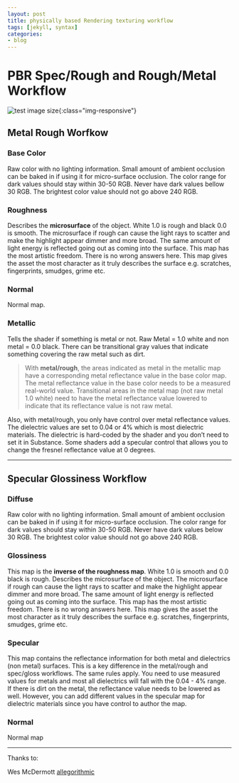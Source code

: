 ```yaml
---
layout: post
title: physically based Rendering texturing workflow
tags: [jekyll, syntax]
categories:
- blog
---
```

# PBR Spec/Rough and Rough/Metal Workflow

![test image size](https://www.marmoset.co/wp-content/uploads/2014/01/metalness02.jpg){:class="img-responsive"}

## Metal Rough Worfkow

### Base Color

Raw color with no lighting information. Small amount of ambient occlusion can be baked in if using it for micro-surface occlusion. The color range for dark values should stay within 30-50 RGB. Never have dark values bellow 30 RGB. The brightest color value should not go above 240 RGB.

### Roughness

Describes the **microsurface** of the object. White 1.0 is rough and black 0.0 is smooth. The microsurface if rough can cause the light rays to scatter and make the highlight appear dimmer and more broad. The same amount of light energy is reflected going out as coming into the surface. This map has the most artistic freedom. There is no wrong answers here. This map gives the asset the most character as it truly describes the surface e.g. scratches, fingerprints, smudges, grime etc.

### Normal

Normal map.

### Metallic

Tells the shader if something is metal or not. Raw Metal = 1.0 white and non metal = 0.0 black. There can be transitional gray values that indicate something covering the raw metal such as dirt.

>  With **metal/rough**, the areas indicated as metal in the metallic map have a corresponding metal reflectance value in the base color map. The metal reflectance value in the base color needs to be a measured real-world value. Transitional areas in the metal map (not raw metal 1.0 white) need to have the metal reflectance value lowered to indicate that its reflectance value is not raw metal.

Also, with metal/rough, you only have control over metal reflectance values. The dielectric values are set to 0.04 or 4% which is most dielectric materials. The dielectric is hard-coded by the shader and you don’t need to set it in Substance. Some shaders add a specular control that allows you to change the fresnel reflectance value at 0 degrees.

---

## Specular Glossiness Workflow



### Diffuse 

Raw color with no lighting information. Small amount of ambient occlusion can be baked in if using it for micro-surface occlusion. The color range for dark values should stay within 30-50 RGB. Never have dark values below 30 RGB. The brightest color value should not go above 240 RGB.

### Glossiness 

This map is the **inverse of the roughness map**. White 1.0 is smooth and 0.0 black is rough. Describes the microsurface of the object. The microsurface if rough can cause the light rays to scatter and make the highlight appear dimmer and more broad. The same amount of light energy is reflected going out as coming into the surface. This map has the most artistic freedom. There is no wrong answers here. This map gives the asset the most character as it truly describes the surface e.g. scratches, fingerprints, smudges, grime etc.

### Specular 

This map contains the reflectance information for both metal and dielectrics (non metal) surfaces. This is a key difference in the metal/rough and spec/gloss workflows. The same rules apply. You need to use measured values for metals and most all dielectrics will fall with the 0.04 - 4% range. If there is dirt on the metal, the reflectance value needs to be lowered as well. However, you can add different values in the specular map for dielectric materials since you have control to author the map.

###  Normal 

Normal map

---

Thanks to:

 Wes McDermott [allegorithmic ](https://www.allegorithmic.com/)
